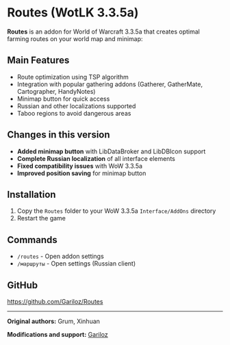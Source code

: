 # Routes (WotLK 3.3.5a)

**Routes** is an addon for World of Warcraft 3.3.5a that creates optimal farming routes on your world map and minimap:

## Main Features

* Route optimization using TSP algorithm
* Integration with popular gathering addons (Gatherer, GatherMate, Cartographer, HandyNotes)
* Minimap button for quick access
* Russian and other localizations supported
* Taboo regions to avoid dangerous areas

## Changes in this version

* **Added minimap button** with LibDataBroker and LibDBIcon support
* **Complete Russian localization** of all interface elements
* **Fixed compatibility issues** with WoW 3.3.5a
* **Improved position saving** for minimap button

## Installation

1. Copy the `Routes` folder to your WoW 3.3.5a `Interface/AddOns` directory
2. Restart the game

## Commands

* `/routes` - Open addon settings
* `/маршруты` - Open settings (Russian client)

## GitHub

<https://github.com/Gariloz/Routes>

---

**Original authors:** Grum, Xinhuan

**Modifications and support:** [Gariloz](https://github.com/Gariloz)
